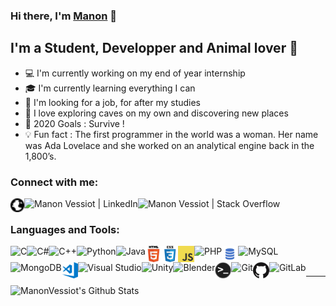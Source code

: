 ### Hi there, I'm [Manon][website] 👋

## I'm a Student, Developper and Animal lover :dog:
- :computer: I'm currently working on my end of year internship
- :mortar_board: I'm currently learning everything I can
- :mag_right: I'm looking for a job, for after my studies
- 🌱 I love exploring caves on my own and discovering new places 
- :goal_net: 2020 Goals : Survive !
- :bulb: Fun fact : The first programmer in the world was a woman. Her name was Ada Lovelace and she worked on an analytical engine back in the 1,800’s.

### Connect with me:
[<img align="left" alt="http://manonvessiot.epizy.com" height="22px" src="https://raw.githubusercontent.com/iconic/open-iconic/master/svg/globe.svg" />][website]
[<img align="left" alt="Manon Vessiot | LinkedIn" height="22px" src="https://cdn.jsdelivr.net/npm/simple-icons@v3/icons/linkedin.svg" />][linkedin]
[<img align="left" alt="Manon Vessiot | Stack Overflow" height="22px" src="https://image.flaticon.com/icons/svg/2111/2111690.svg" />][stackoverflow]

<br />

### Languages and Tools:

[<img align="left" alt="C" height="26px" src="https://www.hello-pomelo.com/wp-content/uploads/2019/11/C-logo-1024x1024.png" />][youtube]
[<img align="left" alt="C#" height="26px" src="https://cdn.worldvectorlogo.com/logos/c--4.svg" />][youtube]
[<img align="left" alt="C++" height="26px" src="https://upload.wikimedia.org/wikipedia/commons/thumb/1/18/ISO_C%2B%2B_Logo.svg/911px-ISO_C%2B%2B_Logo.svg.png" />][youtube]
[<img align="left" alt="Python" height="26px" src="https://cdn.icon-icons.com/icons2/112/PNG/512/python_18894.png" />][youtube]
[<img align="left" alt="Java" height="26px" src="https://upload.wikimedia.org/wikipedia/fr/thumb/2/2e/Java_Logo.svg/1200px-Java_Logo.svg.png" />][youtube]
[<img align="left" alt="HTML5" height="26px" src="https://raw.githubusercontent.com/github/explore/80688e429a7d4ef2fca1e82350fe8e3517d3494d/topics/html/html.png" />][youtube]
[<img align="left" alt="CSS3" height="26px" src="https://raw.githubusercontent.com/github/explore/80688e429a7d4ef2fca1e82350fe8e3517d3494d/topics/css/css.png" />][youtube]
[<img align="left" alt="JavaScript" height="26px" src="https://raw.githubusercontent.com/github/explore/80688e429a7d4ef2fca1e82350fe8e3517d3494d/topics/javascript/javascript.png" />][youtube]
[<img align="left" alt="PHP" height="26px" src="https://upload.wikimedia.org/wikipedia/commons/thumb/2/27/PHP-logo.svg/1200px-PHP-logo.svg.png" />][youtube]
[<img align="left" alt="SQL" height="26px" src="https://raw.githubusercontent.com/github/explore/80688e429a7d4ef2fca1e82350fe8e3517d3494d/topics/sql/sql.png" />][youtube]
[<img align="left" alt="MySQL" height="26px" src="https://upload.wikimedia.org/wikipedia/fr/thumb/6/62/MySQL.svg/1200px-MySQL.svg.png" />][youtube]
[<img align="left" alt="MongoDB" height="26px" src="https://www.y-note.cm/wp-content/uploads/2013/07/mongodb-nosql-logo.png" />][youtube]
[<img align="left" alt="Visual Studio Code" height="26px" src="https://raw.githubusercontent.com/github/explore/80688e429a7d4ef2fca1e82350fe8e3517d3494d/topics/visual-studio-code/visual-studio-code.png" />][youtube]
[<img align="left" alt="Visual Studio" height="26px" src="https://upload.wikimedia.org/wikipedia/commons/e/e4/Visual_Studio_2013_Logo.svg" />][youtube]
[<img align="left" alt="Unity" height="26px" src="https://cdn4.iconfinder.com/data/icons/logos-brands-5/24/unity-512.png" />][youtube]
[<img align="left" alt="Blender" height="26px" src="https://upload.wikimedia.org/wikipedia/commons/thumb/0/0c/Blender_logo_no_text.svg/1252px-Blender_logo_no_text.svg.png" />][youtube]
[<img align="left" alt="Terminal" height="26px" src="https://raw.githubusercontent.com/github/explore/80688e429a7d4ef2fca1e82350fe8e3517d3494d/topics/terminal/terminal.png" />][youtube]
[<img align="left" alt="Git" height="26px" src="https://blog.zwindler.fr/wp-content/uploads/2017/03/git_logo.png" />][youtube]
[<img align="left" alt="GitHub" height="26px" src="https://raw.githubusercontent.com/github/explore/78df643247d429f6cc873026c0622819ad797942/topics/github/github.png" />][youtube]
[<img align="left" alt="GitLab" height="26px" src="https://upload.wikimedia.org/wikipedia/commons/thumb/1/18/GitLab_Logo.svg/1108px-GitLab_Logo.svg.png" />][youtube]

<br />
<br />

---

<img align="left" alt="ManonVessiot's Github Stats" src="https://github-readme-stats.codestackr.vercel.app/api?username=ManonVessiot&show_icons=true&hide_border=true&count_private=true" />


[website]: http://manonvessiot.epizy.com/
[linkedin]: https://www.linkedin.com/in/manon-vessiot-b5a054153
[stackoverflow]: https://stackoverflow.com/users/14066891/manon-vessiot?tab=profile
[youtube]: /
